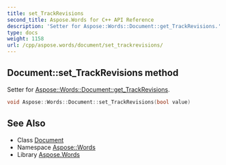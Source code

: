 ```yaml
---
title: set_TrackRevisions
second_title: Aspose.Words for C++ API Reference
description: 'Setter for Aspose::Words::Document::get_TrackRevisions.'
type: docs
weight: 1158
url: /cpp/aspose.words/document/set_trackrevisions/
---
```

## Document::set_TrackRevisions method


Setter for [Aspose::Words::Document::get_TrackRevisions](../get_trackrevisions/).

```cpp
void Aspose::Words::Document::set_TrackRevisions(bool value)
```

## See Also

* Class [Document](../)
* Namespace [Aspose::Words](../../)
* Library [Aspose.Words](../../../)
